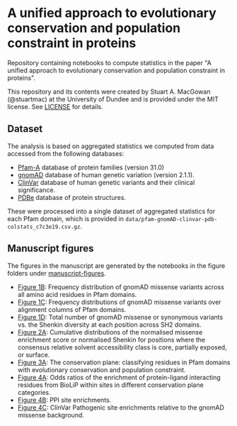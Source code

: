 # A unified approach to evolutionary conservation and population constraint in proteins
Repository containing notebooks to compute statistics in the paper "A unified approach to evolutionary conservation and population constraint in proteins".

This repository and its contents were created by Stuart A. MacGowan (@stuartmac) at the University of Dundee and is provided under the MIT license. See [LICENSE](LICENSE) for details.

## Dataset
The analysis is based on aggregated statistics we computed from data accessed from the following databases:
- [Pfam-A](https://pfam.xfam.org/) database of protein families (version 31.0)
- [gnomAD](https://gnomad.broadinstitute.org/) database of human genetic variation (version 2.1.1).
- [ClinVar](https://www.ncbi.nlm.nih.gov/clinvar/) database of human genetic variants and their clinical significance.
- [PDBe](https://www.ebi.ac.uk/pdbe/) database of protein structures.

These were processed into a single dataset of aggregated statistics for each Pfam domain, which is provided in `data/pfam-gnomAD-clinvar-pdb-colstats_c7c3e19.csv.gz`.

## Manuscript figures

The figures in the manuscript are generated by the notebooks in the figure folders under [manuscript-figures](manuscript-figures/).

- [Figure 1B](manuscript-figures/fig1/Fig1B_pfam-residue-missense-hist.md): Frequency distribution of gnomAD missense variants across all amino acid residues in Pfam domains.
- [Figure 1C](manuscript-figures/fig1/Figs1C-D_variant-totals-in-MSA-columns.md): Frequency distributions of gnomAD missense variants over alignment columns of Pfam domains.
- [Figure 1D](manuscript-figures/fig1/Figs1C-D_variant-totals-in-MSA-columns.md): Total number of gnomAD missense or synonymous variants vs. the Shenkin diversity at each position across SH2 domains.
- [Figure 2A](manuscript-figures/fig2/Fig2A_RSA-Class-Distribution.md): Cumulative distributions of the normalised missense enrichment score or normalised Shenkin for positions where the consensus relative solvent accessibility class is core, partially exposed, or surface.
- [Figure 3A](manuscript-figures/fig3/Fig3A_Conservation-Plane.md): The conservation plane: classifying residues in Pfam domains with evolutionary conservation and population constraint.
- [Figure 4A](manuscript-figures/fig4/Fig4A_BioLiP-XClass-Enrichments.md): Odds ratios of the enrichment of protein-ligand interacting residues from BioLiP within sites in different conservation plane categories.
- [Figure 4B](manuscript-figures/fig4/Fig4B_PPI-XClass-Enrichments.md): PPI site enrichments.
- [Figure 4C](manuscript-figures/fig4/Fig4C_ClinVar-XClass-Enrichments.md): ClinVar Pathogenic site enrichments relative to the gnomAD missense background.